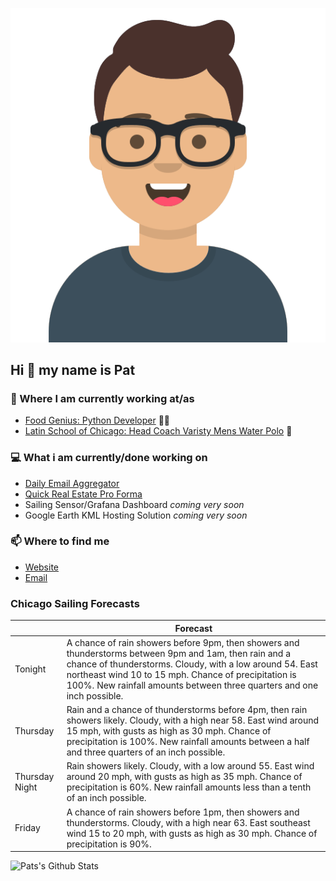 [![Social banner for p-j-falconer](https://raw.githubusercontent.com/P-J-FALCONER/P-J-FALCONER/master/assets/avataaars.svg)](https://patfalconer.com/)
## Hi :wave: my name is Pat

### 💼 Where I am currently working at/as
- [Food Genius: Python Developer](https://getfoodgenius.com/) 🍔🐍
- [Latin School of Chicago: Head Coach Varisty Mens Water Polo](https://www.latinschool.org/) 🤽


### 💻 What i am currently/done working on
 - [Daily Email Aggregator](https://github.com/P-J-FALCONER/dott_daily_mail)
 - [Quick Real Estate Pro Forma](https://github.com/P-J-FALCONER/henry)
 - Sailing Sensor/Grafana Dashboard *coming very soon*
 - Google Earth KML Hosting Solution *coming very soon*

### 📫 Where to find me
 - [Website](https://patfalconer.com/)
 - [Email](mailto:patrick.j.falconer@gmail.com)


### Chicago Sailing Forecasts
|   | Forecast  |
|---|---|
| Tonight | A chance of rain showers before 9pm, then showers and thunderstorms between 9pm and 1am, then rain and a chance of thunderstorms. Cloudy, with a low around 54. East northeast wind 10 to 15 mph. Chance of precipitation is 100%. New rainfall amounts between three quarters and one inch possible. |
| Thursday | Rain and a chance of thunderstorms before 4pm, then rain showers likely. Cloudy, with a high near 58. East wind around 15 mph, with gusts as high as 30 mph. Chance of precipitation is 100%. New rainfall amounts between a half and three quarters of an inch possible. |
| Thursday Night | Rain showers likely. Cloudy, with a low around 55. East wind around 20 mph, with gusts as high as 35 mph. Chance of precipitation is 60%. New rainfall amounts less than a tenth of an inch possible. |
| Friday | A chance of rain showers before 1pm, then showers and thunderstorms. Cloudy, with a high near 63. East southeast wind 15 to 20 mph, with gusts as high as 30 mph. Chance of precipitation is 90%. |

![Pats's Github Stats](https://github-readme-stats.vercel.app/api?username=p-j-falconer&show_icons=true&theme=radical)
